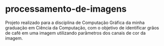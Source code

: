 # processamento-de-imagens
Projeto realizado para a disciplina de Computação Gráfica da minha graduação em Ciência da Computação, com o objetivo de identificar grãos de café em uma imagem utilizando parâmetros dos canais de cor da imagem.
